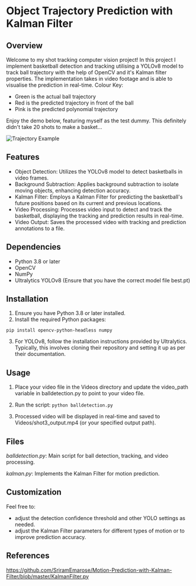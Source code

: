 # Object Trajectory Prediction with Kalman Filter


## Overview
Welcome to my shot tracking computer vision project! In this project I implement basketball detection and tracking utilising a YOLOv8 model to track ball trajectory with the help of OpenCV and it's Kalman filter properties. The implementation takes in video footage and is able to visualise the prediction in real-time.
Colour Key:
- Green is the actual ball trajectory
- Red is the predicted trajectory in front of the ball
- Pink is the predicted polynomial trajectory


Enjoy the demo below, featuring myself as the test dummy. This definitely didn't take 20 shots to make a basket...


![Trajectory Example](shot3_output.gif)

## Features
- Object Detection: Utilizes the YOLOv8 model to detect basketballs in video frames.
- Background Subtraction: Applies background subtraction to isolate moving objects, enhancing detection accuracy.
- Kalman Filter: Employs a Kalman Filter for predicting the basketball's future positions based on its current and previous locations.
- Video Processing: Processes video input to detect and track the basketball, displaying the tracking and prediction results in real-time.
- Video Output: Saves the processed video with tracking and prediction annotations to a file.
## Dependencies
- Python 3.8 or later
- OpenCV
- NumPy
- Ultralytics YOLOv8 (Ensure that you have the correct model file best.pt)
## Installation
1. Ensure you have Python 3.8 or later installed.
2. Install the required Python packages:

``pip install opencv-python-headless numpy``

3. For YOLOv8, follow the installation instructions provided by Ultralytics. Typically, this involves cloning their repository and setting it up as per their documentation.
## Usage
1. Place your video file in the Videos directory and update the video_path variable in balldetection.py to point to your video file.
2. Run the script:
``python balldetection.py``

4. Processed video will be displayed in real-time and saved to Videos/shot3_output.mp4 (or your specified output path).
## Files
*balldetection.py*: Main script for ball detection, tracking, and video processing.

*kalman.py*: Implements the Kalman Filter for motion prediction.
## Customization
Feel free to:
- adjust the detection confidence threshold and other YOLO settings as needed.
- adjust the Kalman Filter parameters for different types of motion or to improve prediction accuracy.

## References
https://github.com/SriramEmarose/Motion-Prediction-with-Kalman-Filter/blob/master/KalmanFilter.py

